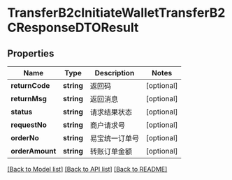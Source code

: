 # TransferB2cInitiateWalletTransferB2CResponseDTOResult

## Properties
Name | Type | Description | Notes
------------ | ------------- | ------------- | -------------
**returnCode** | **string** | 返回码 | [optional] 
**returnMsg** | **string** | 返回消息 | [optional] 
**status** | **string** | 请求结果状态 | [optional] 
**requestNo** | **string** | 商户请求号 | [optional] 
**orderNo** | **string** | 易宝统一订单号 | [optional] 
**orderAmount** | **string** | 转账订单金额 | [optional] 

[[Back to Model list]](../README.md#documentation-for-models) [[Back to API list]](../README.md#documentation-for-api-endpoints) [[Back to README]](../README.md)


